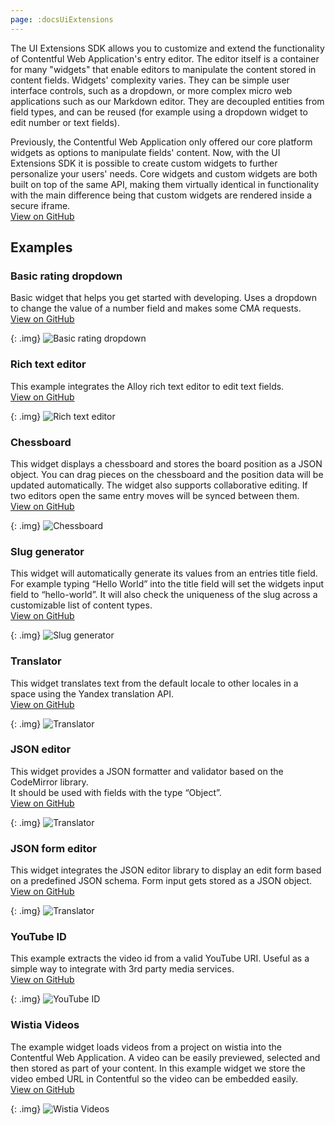 ```yaml
---
page: :docsUiExtensions
---
```


The UI Extensions SDK allows you to customize and extend the functionality of Contentful Web Application's entry editor. The editor itself is a container for many "widgets" that enable editors to manipulate the content stored in content fields. Widgets' complexity varies. They can be simple user interface controls, such as a dropdown, or more complex micro web applications such as our Markdown editor. They are decoupled entities from field types, and can be reused (for example using a dropdown widget to edit number or text fields).

Previously, the Contentful Web Application only offered our core platform widgets as options to manipulate fields' content. Now, with the UI Extensions SDK it is possible to create custom widgets to further personalize your users' needs. Core widgets and custom widgets are both built on top of the same API, making them virtually identical in functionality with the main difference being that custom widgets are rendered inside a secure iframe.<br>
[View on GitHub](https://github.com/contentful/ui-extensions-sdk)

## Examples

### Basic rating dropdown
Basic widget that helps you get started with developing. Uses a dropdown to change the value of a number field and makes some CMA requests.<br>
[View on GitHub](https://github.com/contentful/ui-extensions-sdk/tree/master/examples/rating-dropdown)

{: .img}
![Basic rating dropdown](basic-rating-dropdown.png)

### Rich text editor
This example integrates the Alloy rich text editor to edit text fields.<br>
[View on GitHub](https://github.com/contentful/ui-extensions-sdk/tree/master/examples/alloy-editor)

{: .img}
![Rich text editor](rich-text-editor.png)

### Chessboard
This widget displays a chessboard and stores the board position as a JSON object. You can drag pieces on the chessboard and the position data will be updated automatically. The widget also supports collaborative editing. If two editors open the same entry moves will be synced between them.<br>
[View on GitHub](https://github.com/contentful/ui-extensions-sdk/tree/master/examples/chessboard)

{: .img}
![Chessboard](chessboard.gif)

### Slug generator
This widget will automatically generate its values from an entries title field. For example typing “Hello World” into the title field will set the widgets input field to “hello-world”. It will also check the uniqueness of the slug across a customizable list of content types.<br>
[View on GitHub](https://github.com/contentful/ui-extensions-sdk/tree/master/examples/slug)

{: .img}
![Slug generator](slug-generator.png)

### Translator
This widget translates text from the default locale to other locales in a space using the Yandex translation API.<br>
[View on GitHub](https://github.com/contentful/ui-extensions-sdk/tree/master/examples/translate)

{: .img}
![Translator](translator.png)

### JSON editor
This widget provides a JSON formatter and validator based on the CodeMirror library.<br>
It should be used with fields with the type “Object”.<br>
[View on GitHub](https://github.com/contentful/ui-extensions-sdk/tree/master/examples/json-editor)

{: .img}
![Translator](json-editor.png)

### JSON form editor
This widget integrates the JSON editor library to display an edit form based on a predefined JSON schema. Form input gets stored as a JSON object.<br>
[View on GitHub](https://github.com/contentful/ui-extensions-sdk/tree/master/examples/json-form-editor)

{: .img}
![Translator](json-form-editor.png)

### YouTube ID

This example extracts the video id from a valid YouTube URI. Useful as a simple way to integrate with 3rd party media services.<br>
[View on GitHub](https://github.com/contentful/widget-sdk/tree/master/examples/youtube-id)

{: .img}
![YouTube ID](youtube-id.png)

### Wistia Videos

The example widget loads videos from a project on wistia into the Contentful Web Application. A video can be easily previewed, selected and then stored as part of your content. In this example widget we store the video embed URL in Contentful so the video can be embedded easily.<br>
[View on GitHub](https://github.com/contentful/widget-sdk/tree/master/examples/wistia)

{: .img}
![Wistia Videos](wistia-videos.gif)

